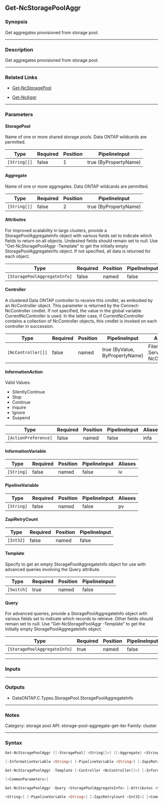Get-NcStoragePoolAggr
---------------------

### Synopsis
Get aggregates provisioned from storage pool.

---

### Description

Get aggregates provisioned from storage pool.

---

### Related Links
* [Get-NcStoragePool](Get-NcStoragePool)

* [Get-NcAggr](Get-NcAggr)

---

### Parameters
#### **StoragePool**
Name of one or more shared storage pools.  Data ONTAP wildcards are permitted.

|Type        |Required|Position|PipelineInput        |
|------------|--------|--------|---------------------|
|`[String[]]`|false   |1       |true (ByPropertyName)|

#### **Aggregate**
Name of one or more aggregates.  Data ONTAP wildcards are permitted.

|Type        |Required|Position|PipelineInput        |
|------------|--------|--------|---------------------|
|`[String[]]`|false   |2       |true (ByPropertyName)|

#### **Attributes**
For improved scalability in large clusters, provide a StoragePoolAggregateInfo object with various fields set to indicate which fields to return on all objects.  Undesired fields should remain set to null.  Use "Get-NcStoragePoolAggr -Template" to get the initially empty StoragePoolAggregateInfo object.  If not specified, all data is returned for each object.

|Type                        |Required|Position|PipelineInput|
|----------------------------|--------|--------|-------------|
|`[StoragePoolAggregateInfo]`|false   |named   |false        |

#### **Controller**
A clustered Data ONTAP controller to receive this cmdlet, as embodied by an NcController object.  This parameter is returned by the Connect-NcController cmdlet.  If not specified, the value in the global variable CurrentNcController is used.  In the latter case, if CurrentNcController contains a collection of NcController objects, this cmdlet is invoked on each controller in succession.

|Type              |Required|Position|PipelineInput                 |Aliases                          |
|------------------|--------|--------|------------------------------|---------------------------------|
|`[NcController[]]`|false   |named   |true (ByValue, ByPropertyName)|Filer<br/>Server<br/>NcController|

#### **InformationAction**

Valid Values:

* SilentlyContinue
* Stop
* Continue
* Inquire
* Ignore
* Suspend

|Type                |Required|Position|PipelineInput|Aliases|
|--------------------|--------|--------|-------------|-------|
|`[ActionPreference]`|false   |named   |false        |infa   |

#### **InformationVariable**

|Type      |Required|Position|PipelineInput|Aliases|
|----------|--------|--------|-------------|-------|
|`[String]`|false   |named   |false        |iv     |

#### **PipelineVariable**

|Type      |Required|Position|PipelineInput|Aliases|
|----------|--------|--------|-------------|-------|
|`[String]`|false   |named   |false        |pv     |

#### **ZapiRetryCount**

|Type     |Required|Position|PipelineInput|
|---------|--------|--------|-------------|
|`[Int32]`|false   |named   |false        |

#### **Template**
Specify to get an empty StoragePoolAggregateInfo object for use with advanced queries involving the Query attribute.

|Type      |Required|Position|PipelineInput|
|----------|--------|--------|-------------|
|`[Switch]`|true    |named   |false        |

#### **Query**
For advanced queries, provide a StoragePoolAggregateInfo object with various fields set to indicate which records to retrieve.  Other fields should remain set to null.  Use "Get-NcStoragePoolAggr -Template" to get the initially empty StoragePoolAggregateInfo object.

|Type                        |Required|Position|PipelineInput|
|----------------------------|--------|--------|-------------|
|`[StoragePoolAggregateInfo]`|true    |named   |false        |

---

### Inputs

---

### Outputs
* DataONTAP.C.Types.StoragePool.StoragePoolAggregateInfo

---

### Notes
Category: storage pool
API: storage-pool-aggregate-get-iter
Family: cluster

---

### Syntax
```PowerShell
Get-NcStoragePoolAggr [[-StoragePool] <String[]>] [[-Aggregate] <String[]>] [-Attributes <StoragePoolAggregateInfo>] [-Controller <NcController[]>] [-InformationAction <ActionPreference>] 
```
```PowerShell
[-InformationVariable <String>] [-PipelineVariable <String>] [-ZapiRetryCount <Int32>] [<CommonParameters>]
```
```PowerShell
Get-NcStoragePoolAggr -Template [-Controller <NcController[]>] [-InformationAction <ActionPreference>] [-InformationVariable <String>] [-PipelineVariable <String>] [-ZapiRetryCount <Int32>] 
```
```PowerShell
[<CommonParameters>]
```
```PowerShell
Get-NcStoragePoolAggr -Query <StoragePoolAggregateInfo> [-Attributes <StoragePoolAggregateInfo>] [-Controller <NcController[]>] [-InformationAction <ActionPreference>] [-InformationVariable 
```
```PowerShell
<String>] [-PipelineVariable <String>] [-ZapiRetryCount <Int32>] [<CommonParameters>]
```
